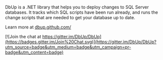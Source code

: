 DbUp is a .NET library that helps you to deploy changes to SQL Server databases. It tracks which SQL scripts have been run already, and runs the change scripts that are needed to get your database up to date.

Learn more at [dbup.github.com/](http://dbup.github.com/)

[![Join the chat at https://gitter.im/DbUp/DbUp](https://badges.gitter.im/Join%20Chat.svg)](https://gitter.im/DbUp/DbUp?utm_source=badge&utm_medium=badge&utm_campaign=pr-badge&utm_content=badge)